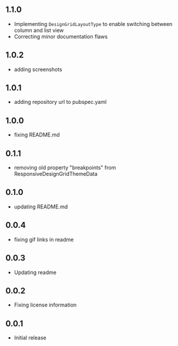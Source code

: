## 1.1.0

 * Implementing `DesignGridLayoutType` to enable switching between column and list view
 * Correcting minor documentation flaws

## 1.0.2

 * adding screenshots

## 1.0.1

 * adding repository url to pubspec.yaml

## 1.0.0

 * fixing README.md

## 0.1.1

 * removing old property "breakpoints" from ResponsiveDesignGridThemeData
  
## 0.1.0

 * updating README.md

## 0.0.4

 * fixing gif links in readme

## 0.0.3

 * Updating readme

## 0.0.2

 * Fixing license information

## 0.0.1

* Initial release
